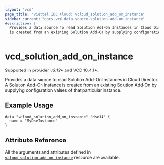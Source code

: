 ```yaml
---
layout: "vcd"
page_title: "Viettel IDC Cloud: vcloud_solution_add_on_instance"
sidebar_current: "docs-vcd-data-source-solution-add-on-instance"
description: |-
  Provides a data source to read Solution Add-On Instances in Cloud Director. A Solution Add-On Instance
  is created from an existing Solution Add-On by supplying configuration values of that particular instance.
---
```


# vcd\_solution\_add\_on\_instance

Supported in provider *v3.13+* and VCD 10.4.1+.

Provides a data source to read Solution Add-On Instances in Cloud Director. A Solution Add-On
Instance is created from an existing Solution Add-On by supplying configuration values of that
particular instance.

## Example Usage

```hcl
data "vcloud_solution_add_on_instance" "dse14" {
  name = "MyDseInstance"
}
```

## Attribute Reference

All the arguments and attributes defined in
[`vcloud_solution_add_on_instance`](/providers/terraform-viettelidc/vcloud/latest/docs/resources/solution_add_on_instance)
resource are available.
